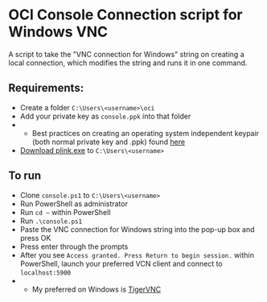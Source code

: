 # OCI Console Connection script for Windows VNC

A script to take the "VNC connection for Windows" string on creating a local connection, which modifies the string and runs it in one command.

## Requirements:

* Create a folder ```C:\Users\<username>\oci```
* Add your private key as ```console.ppk``` into that folder
* * Best practices on creating an operating system independent keypair (both normal private key and .ppk) found [here](https://github.com/Brandon-DeYoung)
* [Download plink.exe](https://www.chiark.greenend.org.uk/~sgtatham/putty/latest.html) to ```C:\Users\<username>```


## To run

* Clone ```console.ps1``` to ```C:\Users\<username>```
* Run PowerShell as administrator
* Run ```cd ~``` within PowerShell
* Run ```.\console.ps1```
* Paste the VNC connection for Windows string into the pop-up box and press OK
* Press enter through the prompts
* After you see ```Access granted. Press Return to begin session.``` within PowerShell, launch your preferred VCN client and connect to ```localhost:5900```
* * My preferred on Windows is [TigerVNC](https://tigervnc.org/)

